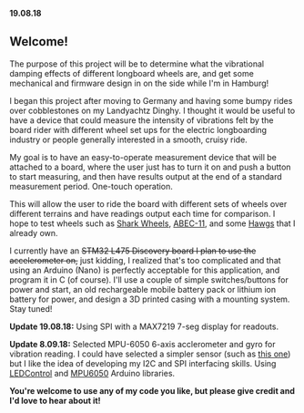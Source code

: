 **19.08.18**
## Welcome!

The purpose of this project will be to determine what the vibrational damping effects of different longboard wheels are, and get some mechanical and firmware design in on the side while I'm in Hamburg!

I began this project after moving to Germany and having some bumpy rides over cobblestones on my Landyachtz Dinghy. I thought it would be useful to have a device that could measure the intensity of vibrations felt by the board rider with different wheel set ups for the electric longboarding industry or people generally interested in a smooth, cruisy ride.

My goal is to have an easy-to-operate measurement device that will be attached to a board, where the user just has to turn it on and push a button to start measuring, and then have results output at the end of a standard measurement period. One-touch operation.

This will allow the user to ride the board with different sets of wheels over different terrains and have readings output each time for comparison. I hope to test wheels such as [Shark Wheels](https://sharkwheel.com/70mm-78a-smoke-black-sidewinder-longboard-wheels/), [ABEC-11](http://www.abec11.com/products/abec11/abec-11-107mm-electric-flywheels-74a-77a), and some [Hawgs](http://www.hawgswheels.com/fatty/) that I already own.

I currently have an ~~STM32 L475 Discovery board I plan to use the accelerometer on,~~ just kidding, I realized that's too complicated and that using an Arduino (Nano) is perfectly acceptable for this application, and program it in C (of course). I'll use a couple of simple switches/buttons for power and start, an old rechargeable mobile battery pack or lithium ion battery for power, and design a 3D printed casing with a mounting system. Stay tuned!

**Update 19.08.18:** Using SPI with a MAX7219 7-seg display for readouts.

**Update 8.09.18:** Selected MPU-6050 6-axis acclerometer and gyro for vibration reading. I could have selected a simpler sensor (such as [this one](https://www.adafruit.com/product/2384)) but I like the idea of developing my I2C and SPI interfacing skills. Using [LEDControl](https://github.com/wayoda/LedControl) and [MPU6050](https://github.com/tockn/MPU6050_tockn) Arduino libraries.

**You're welcome to use any of my code you like, but please give credit and I'd love to hear about it!**
